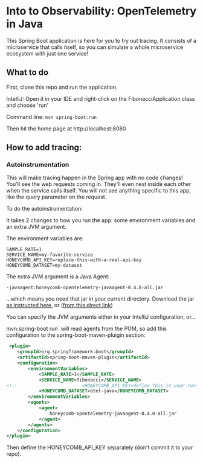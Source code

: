 # Into to Observability: OpenTelemetry in Java

This Spring Boot application is here for you to try out tracing.
It consists of a microservice that calls itself, so you can simulate
a whole microservice ecosystem with just one service!

## What to do

First, clone this repo and run the application.

IntelliJ: Open it in your IDE and right-click on the FibonacciApplication class and choose 'run'

Command line: `mvn spring-boot:run`

Then hit the home page at http://localhost:8080

## How to add tracing: 

### Autoinstrumentation
This will make tracing happen in the Spring app with no code changes!
You'll see the web requests coming in. They'll even nest inside each other when the service calls itself. You will not
see anything specific to this app, like the query parameter on the request.

To do the autoinstrumentation:

It takes 2 changes to how you run the app: some environment variables and an extra JVM argument.

The environment variables are:
```
SAMPLE_RATE=1
SERVICE_NAME=my-favorite-service
HONEYCOMB_API_KEY=replace-this-with-a-real-api-key
HONEYCOMB_DATASET=my-dataset
```

The extra JVM argument is a Java Agent:

`-javaagent:honeycomb-opentelemetry-javaagent-0.4.0-all.jar`

...which means you need that jar in your current directory. Download the jar [as instructed here](
https://github.com/honeycombio/honeycomb-opentelemetry-java#agent-usage),
 or ([from this direct link](https://github.com/honeycombio/honeycomb-opentelemetry-java/releases/download/v0.4.0/honeycomb-opentelemetry-javaagent-0.4.0-all.jar))

You can specify the JVM arguments either in your IntelliJ configuration, or...

mvn:spring-boot run` will read agents from the POM, so add this configuration to the spring-boot-maven-pluigin section:

```xml
 <plugin>
    <groupId>org.springframework.boot</groupId>
    <artifactId>spring-boot-maven-plugin</artifactId>
    <configuration>
        <environmentVariables>
            <SAMPLE_RATE>1</SAMPLE_RATE>
            <SERVICE_NAME>fibonacci</SERVICE_NAME>
<!--                        <HONEYCOMB_API_KEY>define this in your runtime env vars</HONEYCOMB_API_KEY>-->
            <HONEYCOMB_DATASET>otel-java</HONEYCOMB_DATASET>
        </environmentVariables>
        <agents>
            <agent>
                honeycomb-opentelemetry-javaagent-0.4.0-all.jar
            </agent>
        </agents>
    </configuration>
</plugin>
```

Then define the HONEYCOMB_API_KEY separately (don't commit it to your repo).

